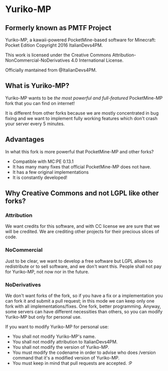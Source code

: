 # Yuriko-MP
## Formerly known as PMTF Project

Yuriko-MP, a kawaii-powered PocketMine-based software for Minecraft: Pocket Edition
Copyright 2016 ItalianDevs4PM.

This work is licensed under the Creative Commons Attribution-NonCommercial-NoDerivatives 4.0 International License.

Officially mantained from @ItalianDevs4PM.

## What is Yuriko-MP?

Yuriko-MP wants to be *the most powerful and full-featured* PocketMine-MP fork that you can find on internet!

It is different from other forks because we are mostly concentrated in bug fixing and we want to implement fully working features which don't crash your server every 5 minutes.

## Advantages

In what this fork is more powerful that PocketMine-MP and other forks?

* Compatible with MC:PE 0.13.1
* It has many many fixes that official PocketMine-MP does not have.
* It has a few original implementations
* It is constantly developed!

## Why Creative Commons and not LGPL like other forks?

### Attribution

We want credits for this software, and with CC license we are sure that we will be credited. We are crediting other projects for their precious slices of code.

### NoCommercial

Just to be clear, we want to develop a free software but LGPL allows to redistribute or to sell software, and we don't want this. People shall not pay for Yuriko-MP, not now nor in the future.

### NoDerivatives

We don't want forks of the fork, so if you have a fix or a implementation you can fork it and submit a pull request; in this mode we can keep only one fork with all implementations/fixes. One fork, better programming.
Anyway, some servers can have different necessities than others, so you can modify Yuriko-MP but only for personal use.

If you want to modify Yuriko-MP for personal use:

* You shall not modify Yuriko-MP's name.
* You shall not modify attribution to ItalianDevs4PM.
* You shall not modify the version of Yuriko-MP.
* You must modify the codename in order to advise who does /version command that it's a modified version of Yuriko-MP.
* You must keep in mind that pull requests are accepted. :P